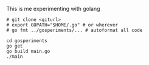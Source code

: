 This is me experimenting with golang

````
# git clone <giturl>
# export GOPATH="$HOME/.go" # or wherever
# go fmt ../gosperiments/... # autoformat all code

cd gosperiments
go get
go build main.go
./main
````